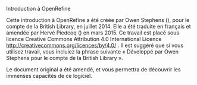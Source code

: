

 Introduction à OpenRefine 


Cette introduction à OpenRefine a été créée par Owen Stephens (), pour le compte de la British Library, en juillet 2014.
Elle a été traduite en français et amendée par Hervé Piedcoq () en mars 2015.
Ce travail est placé sous licence Creative Commons Attribution 4.0 International Licence http://creativecommons.org/licences/by/4.0/ .
Il est suggéré que si vous utilisez travail, vous incluiez la phrase suivante « Développé par Owen Stephens pour le compte de la British Library ».

Le document original a été amendé, et vous permettra de découvrir les immenses capacités de ce logiciel.



